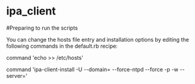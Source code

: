 # ipa_client

#Preparing to run the scripts

You can change the hosts file entry and installation options by editing the following commands in the default.rb recipe:

command 'echo <server-pvt-ip> <server-FQDN> <hostname> >> /etc/hosts'

command 'ipa-client-install -U --domain=<domain-name> --force-ntpd  --force -p <administrative-user> -w <admin-password> --server=<server-FQDN>'
